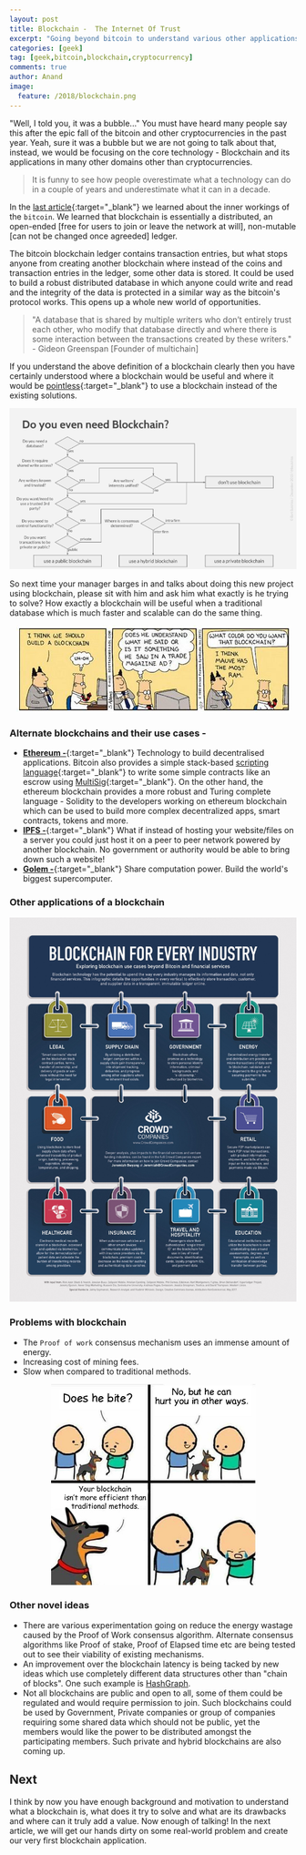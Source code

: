 ```yaml
---
layout: post
title: Blockchain -  The Internet Of Trust 
excerpt: "Going beyond bitcoin to understand various other applications of blockchain"
categories: [geek]
tag: [geek,bitcoin,blockchain,cryptocurrency]
comments: true
author: Anand
image:
  feature: /2018/blockchain.png
---
```


"Well, I told you, it was a bubble..." You must have heard many people say this after the epic fall of the bitcoin and other cryptocurrencies in the past year. Yeah, sure it was a bubble but we are not going to talk about that, instead, we would be focusing on the core technology - Blockchain and its applications in many other domains other than cryptocurrencies. 


> It is funny to see how people overestimate what a technology can do in a couple of years and underestimate what it can in a decade.


In the [last article](/articles/2017-12/Understanding-Bitcoin){:target="_blank"} we learned about the inner workings of the `bitcoin`. We learned that blockchain is essentially a distributed, an open-ended [free for users to join or leave the network at will], non-mutable [can not be changed once agreeded] ledger. 

The bitcoin blockchain ledger contains transaction entries, but what stops anyone from creating another blockchain where instead of the coins and transaction entries in the ledger, some other data is stored. It could be used to build a robust distributed database in which anyone could write and read and the integrity of the data is protected in a similar way as the bitcoin's protocol works. This opens up a whole new world of opportunities.


> "A database that is shared by multiple writers who don’t entirely trust each other, who modify that database directly and where there is some interaction between the transactions created by these writers." - Gideon Greenspan [Founder of multichain]


If you understand the above definition of a blockchain clearly then you have certainly understood where a blockchain would be useful and where it would be [pointless](https://www.multichain.com/blog/2015/11/avoiding-pointless-blockchain-project/){:target="_blank"} to use a blockchain instead of the existing solutions.


<p align="center">
    <img src="/img/2018/do-you-need-blockchain.png" alt="do-you-need-blockchain" />
</p>


So next time your manager barges in and talks about doing this new project using blockchain, please sit with him and ask him what exactly is he trying to solve? How exactly a blockchain will be useful when a traditional database which is much faster and scalable can do the same thing.


<p align="center">
    <img src="/img/2018/blockchain-joke.jpg" alt="blockchain-joke" />
</p>


### Alternate blockchains and their use cases - 
- [**Ethereum -**](https://www.ethereum.org/){:target="_blank"} Technology to build decentralised applications. Bitcoin also provides a simple stack-based [scripting language](https://en.bitcoin.it/wiki/Script){:target="_blank"} to write some simple contracts like an escrow using [MultiSig](https://en.bitcoin.it/wiki/Multisignature){:target="_blank"}. On the other hand, the ethereum blockchain provides a more robust and Turing complete language - Solidity to the developers working on ethereum blockchain which can be used to build more complex decentralized apps, smart contracts, tokens and more.
- [**IPFS -**](https://ipfs.io/){:target="_blank"} What if instead of hosting your website/files on a server you could just host it on a peer to peer network powered by another blockchain. No government or authority would be able to bring down such a website!
- [**Golem -**](https://golem.network/){:target="_blank"} Share computation power. Build the world's biggest supercomputer.


### Other applications of a blockchain

<p align="center">
    <img src="/img/2018/Blockchain-Applications.jpeg" alt="Blockchain-Applications" />
</p>


### Problems with blockchain
- The `Proof of work` consensus mechanism uses an immense amount of energy.
- Increasing cost of mining fees.
- Slow when compared to traditional methods.

<p align="center">
    <img src="/img/2018/blockchain-slow-meme.png" alt="blockchain-slow-meme" />
</p>

### Other novel ideas
- There are various experimentation going on reduce the energy wastage caused by the Proof of Work consensus algorithm. Alternate consensus algorithms like Proof of stake, Proof of Elapsed time etc are being tested out to see their viability of existing mechanisms.
- An improvement over the blockchain latency is being tacked by new ideas which use completely different data structures other than "chain of blocks". One such example is [HashGraph](https://www.hederahashgraph.com/).
- Not all blockchains are public and open to all, some of them could be regulated and would require permission to join. Such blockchains could be used by Government, Private companies or group of companies requiring some shared data which should not be public, yet the members would like the power to be distributed amongst the participating members. Such private and hybrid blockchains are also coming up.

## Next
I think by now you have enough background and motivation to understand what a blockchain is, what does it try to solve and what are its drawbacks and where can it truly add a value. Now enough of talking! In the next article, we will get our hands dirty on some real-world problem and create our very first blockchain application.